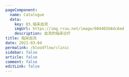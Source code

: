 ```yaml
---
pageComponent: 
  name: Catalogue
  data: 
    key: 03.临床血流
    imgUrl: https://img.rruu.net/image/604402b8dc6ed
    description: 血流的临床诊疗
title: 临床血流
date: 2021-03-04
permalink: /bloodflow/clinic
sidebar: false
article: false
comment: false
editLink: false
---
```


